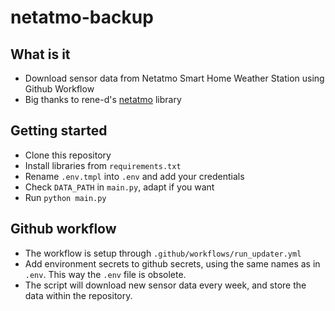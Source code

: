 # netatmo-backup


## What is it

- Download sensor data from Netatmo Smart Home Weather Station using Github Workflow
- Big thanks to rene-d's [netatmo](https://github.com/rene-d/netatmo) library


## Getting started

- Clone this repository
- Install libraries from `requirements.txt`
- Rename `.env.tmpl` into `.env` and add your credentials 
- Check `DATA_PATH` in `main.py`, adapt if you want
- Run `python main.py`


## Github workflow

- The workflow is setup through `.github/workflows/run_updater.yml` 
- Add environment secrets to github secrets, using the same names as in `.env`. This way the `.env` file is obsolete.
- The script will download new sensor data every week, and store the data within the repository. 
